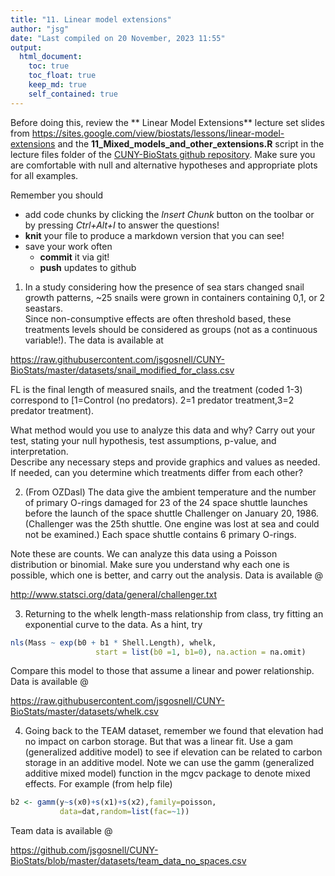 ```yaml
---
title: "11. Linear model extensions"
author: "jsg"
date: "Last compiled on 20 November, 2023 11:55"
output:
  html_document:
    toc: true
    toc_float: true
    keep_md: true
    self_contained: true
---
```


Before doing this, review the ** Linear Model Extensions** lecture set slides 
from https://sites.google.com/view/biostats/lessons/linear-model-extensions
and the  **11_Mixed_models_and_other_extensions.R**
script in the lecture files folder of the
[CUNY-BioStats github repository](https://github.com/jsgosnell/CUNY-BioStats). 
Make sure you are comfortable with null and alternative hypotheses and appropriate plots
for all examples.

Remember you should

* add code chunks by clicking the *Insert Chunk* button on the toolbar or by
pressing *Ctrl+Alt+I* to answer the questions!
* **knit** your file to produce a markdown version that you can see!
* save your work often 
  * **commit** it via git!
  * **push** updates to github

1. In a study considering how the presence of sea stars changed snail growth 
patterns, ~25 snails were grown in containers containing 0,1, or 2 seastars.  
Since non-consumptive effects are often threshold based, these treatments levels
should be considered as groups (not as a continuous variable!).  The data is 
available at

https://raw.githubusercontent.com/jsgosnell/CUNY-BioStats/master/datasets/snail_modified_for_class.csv   

FL is the final length of measured snails, and the treatment (coded 1-3) correspond
to  [1=Control (no predators). 2=1 predator treatment,3=2 predator treatment). 

What method would you use to analyze this data and why? Carry out your test, 
stating your null hypothesis, test assumptions, p-value, and interpretation.  
Describe any necessary steps and provide graphics and values as needed.  If 
needed, can you determine which treatments differ from each other?

2. (From OZDasl) The data give the ambient temperature and the number of 
primary O-rings damaged for 23 of the 24 space shuttle launches before the 
launch of the space shuttle Challenger on January 20, 1986. (Challenger was the
25th shuttle. One engine was lost at sea and could not be examined.) Each space
shuttle contains 6 primary O-rings.

Note these are counts. We can analyze this data using a Poisson distribution 
or binomial. Make sure you understand why each one is possible, which one is 
better, and carry out the analysis.  Data is available @ 

http://www.statsci.org/data/general/challenger.txt

3. Returning to the whelk length-mass relationship from class, try fitting an 
exponential curve to the data.  As a hint, try


```r
nls(Mass ~ exp(b0 + b1 * Shell.Length), whelk, 
                   start = list(b0 =1, b1=0), na.action = na.omit)
```

Compare this model to those that assume a linear and power relationship.  Data is available @

https://raw.githubusercontent.com/jsgosnell/CUNY-BioStats/master/datasets/whelk.csv 

4. Going back to the TEAM dataset, remember we found that elevation had no 
impact on carbon storage.  But that was a linear fit. Use a gam (generalized 
additive model) to see if elevation can be related to carbon storage in an 
additive model.  Note we can use the gamm (generalized additive mixed model) 
function in the mgcv package to denote mixed effects.  For example (from help 
file)

```r
b2 <- gamm(y~s(x0)+s(x1)+s(x2),family=poisson,
           data=dat,random=list(fac=~1))
```

Team data is available @ 

https://github.com/jsgosnell/CUNY-BioStats/blob/master/datasets/team_data_no_spaces.csv 




